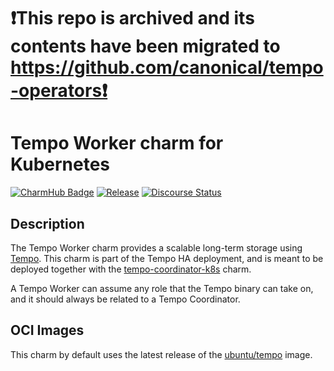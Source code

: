 # ❗This repo is archived and its contents have been migrated to https://github.com/canonical/tempo-operators❗ 

# Tempo Worker charm for Kubernetes

[![CharmHub Badge](https://charmhub.io/tempo-worker-k8s/badge.svg)](https://charmhub.io/tempo-worker-k8s)
[![Release](https://github.com/canonical/tempo-worker-k8s-operator/actions/workflows/release.yaml/badge.svg)](https://github.com/canonical/tempo-worker-k8s-operator/actions/workflows/release.yaml)
[![Discourse Status](https://img.shields.io/discourse/status?server=https%3A%2F%2Fdiscourse.charmhub.io&style=flat&label=CharmHub%20Discourse)](https://discourse.charmhub.io)

## Description

The Tempo Worker charm provides a scalable long-term storage using [Tempo](https://github.com/grafana/tempo).
This charm is part of the Tempo HA deployment, and is meant to be deployed together with the [tempo-coordinator-k8s](https://github.com/canonical/tempo-coordinator-k8s-operator) charm.

A Tempo Worker can assume any role that the Tempo binary can take on, and it should always be related to a Tempo Coordinator.

## OCI Images

This charm by default uses the latest release of the [ubuntu/tempo](https://hub.docker.com/r/ubuntu/tempo/) image.
